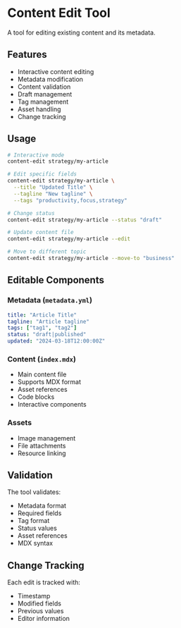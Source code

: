 # Content Edit Tool

A tool for editing existing content and its metadata.

## Features

- Interactive content editing
- Metadata modification
- Content validation
- Draft management
- Tag management
- Asset handling
- Change tracking

## Usage

```bash
# Interactive mode
content-edit strategy/my-article

# Edit specific fields
content-edit strategy/my-article \
  --title "Updated Title" \
  --tagline "New tagline" \
  --tags "productivity,focus,strategy"

# Change status
content-edit strategy/my-article --status "draft"

# Update content file
content-edit strategy/my-article --edit

# Move to different topic
content-edit strategy/my-article --move-to "business"
```

## Editable Components

### Metadata (`metadata.yml`)

```yaml
title: "Article Title"
tagline: "Article tagline"
tags: ["tag1", "tag2"]
status: "draft|published"
updated: "2024-03-18T12:00:00Z"
```

### Content (`index.mdx`)

- Main content file
- Supports MDX format
- Asset references
- Code blocks
- Interactive components

### Assets

- Image management
- File attachments
- Resource linking

## Validation

The tool validates:

- Metadata format
- Required fields
- Tag format
- Status values
- Asset references
- MDX syntax

## Change Tracking

Each edit is tracked with:

- Timestamp
- Modified fields
- Previous values
- Editor information
